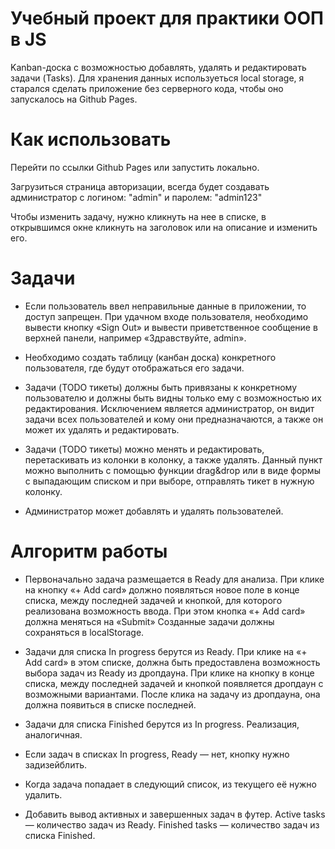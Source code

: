 # Учебный проект для практики ООП в JS
Kanban-доска с возможностью добавлять, удалять и редактировать задачи (Tasks). Для хранения данных используеться local storage, я старался сделать приложение без серверного кода, чтобы оно запускалось на Github Pages.

# Как использовать
Перейти по ссылки Github Pages или запустить локально.

Загрузиться страница авторизации, всегда будет создавать администратор с логином: "admin" и паролем: "admin123"

Чтобы изменить задачу, нужно кликнуть на нее в списке, в открывшимся окне кликнуть на заголовок или на описание и изменить его.
# Задачи

- Если пользователь ввел неправильные данные в приложении, то доступ запрещен.
При удачном входе пользователя, необходимо вывести кнопку «Sign Out» и вывести приветственное сообщение в верхней панели, например «Здравствуйте, admin».

- Необходимо создать таблицу (канбан доска) конкретного пользователя, где будут отображаться его задачи.

- Задачи (TODO тикеты) должны быть привязаны к конкретному пользователю и должны быть видны только ему с возможностью их редактирования. Исключением является администратор, он видит задачи всех пользователей и кому они предназначаются, а также он может их удалять и редактировать.

- Задачи (TODO тикеты) можно менять и редактировать, перетаскивать из колонки в колонку, а также удалять. Данный пункт можно выполнить с помощью функции drag&drop или в виде формы с выпадающим списком и при выборе, отправлять тикет в нужную колонку.

- Администратор может добавлять и удалять пользователей.

# Алгоритм работы
* Первоначально задача размещается в Ready для анализа. При клике на кнопку «+ Add card» должно появляться новое поле в конце списка, между последней задачей и кнопкой, для которого реализована возможность ввода. При этом кнопка «+ Add card» должна меняться на «Submit» Созданные задачи должны сохраняться в localStorage.

* Задачи для списка In progress берутся из Ready. При клике на «+ Add card» в этом списке, должна быть предоставлена возможность выбора задач из Ready из дропдауна. При клике на кнопку в конце списка, между последней задачей и кнопкой появляется дропдаун с возможными вариантами. После клика на задачу из дропдауна, она должна появиться в списке последней.

* Задачи для списка Finished берутся из In progress. Реализация, аналогичная.

* Если задач в списках In progress, Ready — нет, кнопку нужно задизейблить.

* Когда задача попадает в следующий список, из текущего её нужно удалить.

* Добавить вывод активных и завершенных задач в футер. Active tasks — количество задач из Ready. Finished tasks — количество задач из списка Finished.